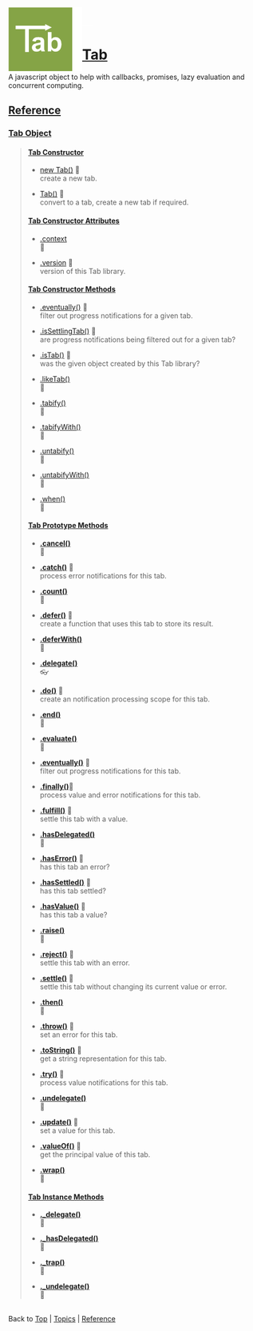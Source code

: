 <a name="top" ></a>

<img src="./img/tab-logo128.png" alt="Tab logo" align="left" style="float:left;" /><img src="./img/1x1.png" align="left" style="float:left;" height="128" width="20" /><img src="./img/1x1.png" height="1" width="20" style="margin-top:35px;" />
# [Tab][top]
A javascript object to help with callbacks, promises, lazy evaluation and concurrent computing.
<br />

## [Reference]

### [Tab Object][ref-tab-object]
> 
> #### [Tab Constructor][ref-tab-constructor]
> * [new Tab()][ref-new-tab] :construction:  
>   create a new tab.
>   
> * [Tab()][ref-tab] :construction:  
>   convert to a tab, create a new tab if required.
> 
> #### [Tab Constructor Attributes][ref-tab-constructor-attributes]
> * [.context][ref-tab.context]  
>   :thought_balloon:
>   
> * [.version][ref-tab.version] :construction:  
>   version of this Tab library.
>
> #### [Tab Constructor Methods][ref-tab-constructor-methods]
> * [.eventually()][ref-tab.eventually] :construction:  
>   filter out progress notifications for a given tab.
> 
> * [.isSettlingTab()][ref-tab.is-settling-tab] :construction:  
>   are progress notifications being filtered out for a given tab?
> 
> * [.isTab()][ref-tab.is-tab] :construction:  
>   was the given object created by this Tab library?
> 
> * [.likeTab()][ref-tab.like-tab]  
>   :thought_balloon:
> 
> * [.tabify()][ref-tab.tabify]  
>   :thought_balloon:
> 
> * [.tabifyWith()][ref-tab.tabify-with]  
>   :thought_balloon:
> 
> * [.untabify()][ref-tab.untabify]  
>   :thought_balloon:
> 
> * [.untabifyWith()][ref-tab.untabify-with]  
>   :thought_balloon:
> 
> * [.when()][ref-tab.when]  
>   :thought_balloon:
>
> #### [Tab Prototype Methods][ref-tab-prototype-methods]
> * [**.cancel()**][ref-tab.prototype.cancel]  
>   :thought_balloon:
>
> * [**.catch()**][ref-tab.prototype.catch] :construction:  
>   process error notifications for this tab.
>
> * [**.count()**][ref-tab.prototype.count]  
>   :thought_balloon:
>
> * [**.defer()**][ref-tab.prototype.defer] :construction:  
>   create a function that uses this tab to store its result.
>
> * [**.deferWith()**][ref-tab.prototype.defer-with]  
>   :thought_balloon:
>
> * [**.delegate()**][ref-tab.prototype.delegate]  
>   :eyeglasses:
>
> * [**.do()**][ref-tab.prototype.do] :construction:  
>   create an notification processing scope for this tab.
>
> * [**.end()**][ref-tab.prototype.end]  
>   :thought_balloon:
>
> * [**.evaluate()**][ref-tab.prototype.evaluate]  
>   :thought_balloon:
>
> * [**.eventually()**][ref-tab.prototype.eventually] :construction:  
>   filter out progress notifications for this tab.
>
> * [**.finally()**][ref-tab.prototype.finally]:construction:  
>   process value and error notifications for this tab.
>
> * [**.fulfill()**][ref-tab.prototype.fulfill] :construction:  
>   settle this tab with a value.
>
> * [**.hasDelegated()**][ref-tab.prototype.has-delegated]  
>   :thought_balloon:
>
> * [**.hasError()**][ref-tab.prototype.has-error] :construction:  
>   has this tab an error?
>
> * [**.hasSettled()**][ref-tab.prototype.has-settled] :construction:  
>   has this tab settled?
>
> * [**.hasValue()**][ref-tab.prototype.has-value] :construction:  
>   has this tab a value?
>
> * [**.raise()**][ref-tab.prototype.raise]  
>   :thought_balloon:
>
> * [**.reject()**][ref-tab.prototype.reject] :construction:  
>   settle this tab with an error.
>
> * [**.settle()**][ref-tab.prototype.settle] :construction:  
>   settle this tab without changing its current value or error.
>
> * [**.then()**][ref-tab.prototype.then]  
>   :thought_balloon:
>
> * [**.throw()**][ref-tab.prototype.throw] :construction:  
>   set an error for this tab.
>
> * [**.toString()**][ref-tab.prototype.to-string] :construction:  
>   get a string representation for this tab.
>
> * [**.try()**][ref-tab.prototype.try] :construction:  
>   process value notifications for this tab.
>
> * [**.undelegate()**][ref-tab.prototype.undelegate]  
>   :thought_balloon:
>
> * [**.update()**][ref-tab.prototype.update] :construction:  
>   set a value for this tab.
>
> * [**.valueOf()**][ref-tab.prototype.value-of] :construction:  
>   get the principal value of this tab.
>
> * [**.wrap()**][ref-tab.prototype.wrap]  
>   :thought_balloon:
>
> #### [Tab Instance Methods][ref-tab-instance-methods]
> * [**._delegate()**][ref-tab._delegate]  
>   :thought_balloon:
>
> * [**._hasDelegated()**][ref-tab._has-delegated]  
>   :thought_balloon:
>
> * [**._trap()**][ref-tab._trap]  
>   :thought_balloon:
>
> * [**._undelegate()**][ref-tab._undelegate]  
>   :thought_balloon:
>



<br /> Back to [Top] | [Topics] | [Reference] <br />





[top]:       #top                        "back to the top of this page"
[topics]:    /doc/topics.md#topics       "back to the 'Topics' section"
[reference]: #reference                  "back to the 'Reference' section"

[ref-tab-object]:                  #tab-object                                       "more attributes and methods under 'Tab Object'"
[ref-tab-constructor]:             #tab-constructor                                  "more attributes and methods under 'Tab Constructor'"
[ref-tab-constructor-attributes]:  #tab-constructor-attributes                       "more attributes under 'Tab Constructor Attributes'"
[ref-tab-constructor-methods]:     #tab-constructor-methods                          "more methods under 'Tab Constructor Methods'"
[ref-tab-prototype-methods]:       #tab-prototype-methods                            "more methods under 'Tab Prototype Methods'"
[ref-tab-instance-methods]:        #tab-instance-methods                             "more methods under 'Tab Instance Methods'"

[ref-new-tab]:                     /doc/reference/new-tab.md#top                     "new Tab(): create a new tab."
[ref-tab]:                         /doc/reference/tab.md#top                         "Tab(): convert to a tab, create a new tab if required."

[ref-tab.context]:                 /doc/reference/tab.context.md#top                 "Tab.context: ..."
[ref-tab.version]:                 /doc/reference/tab.version.md#top                 "Tab.version: version of this Tab library."

[ref-tab.eventually]:              /doc/reference/tab.eventually.md#top              "Tab.eventually: filter out progress notifications for a given tab."
[ref-tab.is-settling-tab]:         /doc/reference/tab.is-settling-tab.md#top         "Tab.isSettlingTab: are progress notifications being filtered out for a given tab?"
[ref-tab.is-tab]:                  /doc/reference/tab.is-tab.md#top                  "Tab.isTab: was the given object created by this Tab library?"
[ref-tab.like-tab]:                /doc/reference/tab.like-tab.md#top                "Tab.likeTab: ..."
[ref-tab.tabify]:                  /doc/reference/tab.tabify.md#top                  "Tab.tabify: ..."
[ref-tab.tabify-with]:             /doc/reference/tab.tabify-with.md#top             "Tab.tabifyWith: ..."
[ref-tab.untabify]:                /doc/reference/tab.untabify.md#top                "Tab.untabify: ..."
[ref-tab.untabify-with]:           /doc/reference/tab.untabify-with.md#top           "Tab.untabifyWith: ..."
[ref-tab.when]:                    /doc/reference/tab.when.md#top                    "Tab.when: ..."

[ref-tab.prototype.cancel]:        /doc/reference/tab.prototype.cancel.md#top        "Tab.prototype.cancel(): ..."
[ref-tab.prototype.catch]:         /doc/reference/tab.prototype.catch.md#top         "Tab.prototype.catch(): process error notifications for this tab."
[ref-tab.prototype.count]:         /doc/reference/tab.prototype.count.md#top         "Tab.prototype.count(): ..."
[ref-tab.prototype.defer]:         /doc/reference/tab.prototype.defer.md#top         "Tab.prototype.defer(): create a function that uses this tab to store its result."
[ref-tab.prototype.defer-with]:    /doc/reference/tab.prototype.defer-with.md#top    "Tab.prototype.deferWith(): ..."
[ref-tab.prototype.delegate]:      /doc/reference/tab.prototype.delegate.md#top      "Tab.prototype.delegate(): !!! where are my glasses? !!!"
[ref-tab.prototype.do]:            /doc/reference/tab.prototype.do.md#top            "Tab.prototype.do(): create an notification processing scope for this tab."
[ref-tab.prototype.end]:           /doc/reference/tab.prototype.end.md#top           "Tab.prototype.end(): ..."
[ref-tab.prototype.evaluate]:      /doc/reference/tab.prototype.evaluate.md#top      "Tab.prototype.evaluate(): ..."
[ref-tab.prototype.eventually]:    /doc/reference/tab.prototype.eventually.md#top    "Tab.prototype.eventually(): filter out progress notifications for this tab."
[ref-tab.prototype.finally]:       /doc/reference/tab.prototype.finally.md#top       "Tab.prototype.finally(): process value and error notifications for this tab."
[ref-tab.prototype.fulfill]:       /doc/reference/tab.prototype.fulfill.md#top       "Tab.prototype.fulfill(): settle this tab with a value."
[ref-tab.prototype.has-delegated]: /doc/reference/tab.prototype.has-delegated.md#top "Tab.prototype.hasDelegated(): ..."
[ref-tab.prototype.has-error]:     /doc/reference/tab.prototype.has-error.md#top     "Tab.prototype.hasError(): has this tab an error?"
[ref-tab.prototype.has-settled]:   /doc/reference/tab.prototype.has-settled.md#top   "Tab.prototype.hasSettled(): has this tab settled?"
[ref-tab.prototype.has-value]:     /doc/reference/tab.prototype.has-value.md#top     "Tab.prototype.hasValue(): has this tab a value?"
[ref-tab.prototype.raise]:         /doc/reference/tab.prototype.raise.md#top         "Tab.prototype.raise(): ..."
[ref-tab.prototype.reject]:        /doc/reference/tab.prototype.reject.md#top        "Tab.prototype.reject(): settle this tab with an error."
[ref-tab.prototype.settle]:        /doc/reference/tab.prototype.settle.md#top        "Tab.prototype.settle(): settle this tab without changing its current value or error."
[ref-tab.prototype.then]:          /doc/reference/tab.prototype.then.md#top          "Tab.prototype.then(): ..."
[ref-tab.prototype.throw]:         /doc/reference/tab.prototype.throw.md#top         "Tab.prototype.throw(): set an error for this tab."
[ref-tab.prototype.to-string]:     /doc/reference/tab.prototype.to-string.md#top     "Tab.prototype.toString(): get a string representation for this tab."
[ref-tab.prototype.try]:           /doc/reference/tab.prototype.try.md#top           "Tab.prototype.try(): process value notifications for this tab."
[ref-tab.prototype.undelegate]:    /doc/reference/tab.prototype.undelegate.md#top    "Tab.prototype.undelegate(): ..."
[ref-tab.prototype.update]:        /doc/reference/tab.prototype.update.md#top        "Tab.prototype.update(): set a value for this tab."
[ref-tab.prototype.value-of]:      /doc/reference/tab.prototype.value-of.md#top      "Tab.prototype.valueOf(): get the principal value of this tab."
[ref-tab.prototype.wrap]:          /doc/reference/tab.prototype.wrap.md#top          "Tab.prototype.wrap(): ..."

[ref-tab._delegate]:               /doc/reference/tab._delegate.md#top               "tab._delegate(): ..."
[ref-tab._has-delegated]:          /doc/reference/tab._has-delegated.md#top          "tab._has-delegated(): ..."
[ref-tab._trap]:                   /doc/reference/tab._trap.md#top                   "tab._trap(): ..."
[ref-tab._undelegate]:             /doc/reference/tab._undelegate.md#top             "tab._undelegate(): ..."

